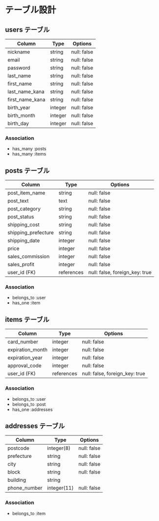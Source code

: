 # テーブル設計

## users テーブル

| Column          | Type    | Options     |
| --------------- | ------- | ----------- |
| nickname        | string  | null: false |
| email           | string  | null: false |
| password        | string  | null: false |
| last_name       | string  | null: false |
| first_name      | string  | null: false |
| last_name_kana  | string  | null: false |
| first_name_kana | string  | null: false |
| birth_year      | integer | null: false |
| birth_month     | integer | null: false |
| birth_day       | integer | null: false |


### Association

- has_many :posts
- has_many :items



## posts テーブル

| Column              | Type       | Options                        |
| ------------------- | ---------- | ------------------------------ |
| post_item_name      | string     | null: false                    |
| post_text           | text       | null: false                    |
| post_category       | string     | null: false                    |
| post_status         | string     | null: false                    |
| shipping_cost       | string     | null: false                    |
| shipping_prefecture | string     | null: false                    |
| shipping_date       | integer    | null: false                    |
| price               | integer    | null: false                    |
| sales_commission    | integer    | null: false                    |
| sales_profit        | integer    | null: false                    |
| user_id (FK)        | references | null: false, foreign_key: true |


### Association

- belongs_to :user
- has_one :item


## items テーブル

| Column           | Type       | Options                        |
| ---------------- | ---------- | ------------------------------ |
| card_number      | integer    | null: false                    |
| expiration_month | integer    | null: false                    |
| expiration_year  | integer    | null: false                    |
| approval_code    | integer    | null: false                    |
| user_id (FK)     | references | null: false, foreign_key: true |

### Association

- belongs_to :user
- belongs_to :post
- has_one :addresses


## addresses テーブル

| Column       | Type        | Options     |
| ------------ | ----------- | ----------- |
| postcode     | integer(8)  | null: false |
| prefecture   | string      | null: false |
| city         | string      | null: false |
| block        | string      | null: false |
| building     | string      |             |
| phone_number | integer(11) | null: false |

### Association

- belongs_to :item

